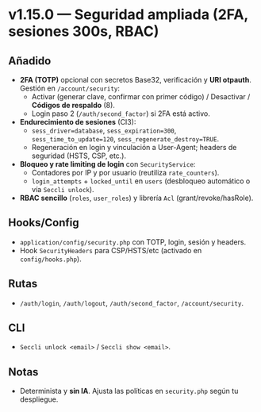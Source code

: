 # v1.15.0 — Seguridad ampliada (2FA, sesiones 300s, RBAC)

## Añadido
- **2FA (TOTP)** opcional con secretos Base32, verificación y **URI otpauth**. Gestión en `/account/security`:
  - Activar (generar clave, confirmar con primer código) / Desactivar / **Códigos de respaldo** (8).
  - Login paso 2 (`/auth/second_factor`) si 2FA está activo.
- **Endurecimiento de sesiones** (CI3):
  - `sess_driver=database`, `sess_expiration=300`, `sess_time_to_update=120`, `sess_regenerate_destroy=TRUE`.
  - Regeneración en login y vinculación a User-Agent; headers de seguridad (HSTS, CSP, etc.).
- **Bloqueo y rate limiting de login** con `SecurityService`:
  - Contadores por IP y por usuario (reutiliza `rate_counters`).
  - `login_attempts` + `locked_until` en `users` (desbloqueo automático o vía `Seccli unlock`).
- **RBAC sencillo** (`roles`, `user_roles`) y librería `Acl` (grant/revoke/hasRole).

## Hooks/Config
- `application/config/security.php` con TOTP, login, sesión y headers.
- Hook `SecurityHeaders` para CSP/HSTS/etc (activado en `config/hooks.php`).

## Rutas
- `/auth/login`, `/auth/logout`, `/auth/second_factor`, `/account/security`.

## CLI
- `Seccli unlock <email>` / `Seccli show <email>`.

## Notas
- Determinista y **sin IA**. Ajusta las políticas en `security.php` según tu despliegue.
